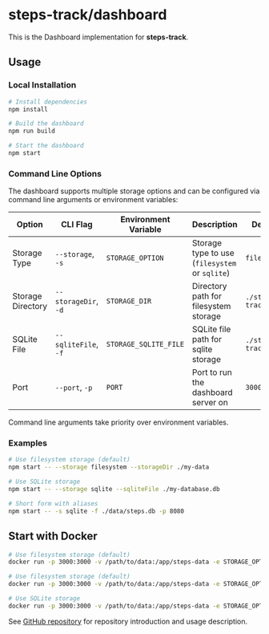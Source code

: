 # steps-track/dashboard

This is the Dashboard implementation for **steps-track**.

## Usage

### Local Installation

```bash
# Install dependencies
npm install

# Build the dashboard
npm run build

# Start the dashboard
npm start
```

### Command Line Options

The dashboard supports multiple storage options and can be configured via command line arguments or environment variables:

| Option | CLI Flag | Environment Variable | Description | Default |
|--------|----------|----------------------|-------------|---------|
| Storage Type | `--storage`, `-s` | `STORAGE_OPTION` | Storage type to use (`filesystem` or `sqlite`) | `filesystem` |
| Storage Directory | `--storageDir`, `-d` | `STORAGE_DIR` | Directory path for filesystem storage | `./steps-track` |
| SQLite File | `--sqliteFile`, `-f` | `STORAGE_SQLITE_FILE` | SQLite file path for sqlite storage | `./steps-track.db` |
| Port | `--port`, `-p` | `PORT` | Port to run the dashboard server on | `3000` |

Command line arguments take priority over environment variables.

### Examples

```bash
# Use filesystem storage (default)
npm start -- --storage filesystem --storageDir ./my-data

# Use SQLite storage
npm start -- --storage sqlite --sqliteFile ./my-database.db

# Short form with aliases
npm start -- -s sqlite -f ./data/steps.db -p 8080
```

## Start with Docker

```bash
# Use filesystem storage (default)
docker run -p 3000:3000 -v /path/to/data:/app/steps-data -e STORAGE_OPTION=filesystem -e STORAGE_DIR=/app/steps-track lokwkin/steps-track-dashboard

# Use filesystem storage (default)
docker run -p 3000:3000 -v /path/to/data:/app/steps-data -e STORAGE_OPTION=filesystem -e STORAGE_DIR=/app/steps-track lokwkin/steps-track-dashboard

# Use SQLite storage
docker run -p 3000:3000 -v /path/to/data:/app/steps-data -e STORAGE_OPTION=sqlite -e STORAGE_SQLITE_FILE=/app/steps-track.db lokwkin/steps-track-dashboard
```

See [GitHub repository](https://github.com/lokwkin/steps-track#readme) for repository introduction and usage description.